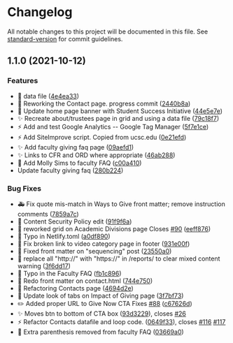 # Changelog

All notable changes to this project will be documented in this file. See [standard-version](https://github.com/conventional-changelog/standard-version) for commit guidelines.

## 1.1.0 (2021-10-12)


### Features

* :construction: data file ([4e4ea33](https://github.com/ucsc/site-giving/commit/4e4ea335682d02ca9b13ab189d99eead28ade368))
* :construction: Reworking the Contact page. progress commit ([2440b8a](https://github.com/ucsc/site-giving/commit/2440b8aa47b945663ee3bd937b0457d79c7de749))
* :lipstick: Update home page banner with Student Success Initiative ([44e5e7e](https://github.com/ucsc/site-giving/commit/44e5e7ec017acb1e01bdb147d1b0d84c5c5fed21))
* :sparkles: Recreate about/trustees page in grid and using a data file ([79c18f7](https://github.com/ucsc/site-giving/commit/79c18f75190f90fefaef7c80c1349645378444e0))
* :zap: Add and test Google Analytics -- Google Tag Manager ([5f7e1ce](https://github.com/ucsc/site-giving/commit/5f7e1ced254e82b0bd8c8b708365572120963458))
* :zap: Add SiteImprove script. Copied from ucsc.edu ([0e21efd](https://github.com/ucsc/site-giving/commit/0e21efd153468a34861b7c2d058346dd04c8d43d))
* ✨ Add faculty giving faq page ([09aefd1](https://github.com/ucsc/site-giving/commit/09aefd1eafbcc9662e6ecbf96f8db460cacc20e4))
* ✨ Links to CFR and ORD where appropriate ([46ab288](https://github.com/ucsc/site-giving/commit/46ab288cc55b9ce1345bb6dffd80f5cde14b2b0a))
* 📝 Add Molly Sims to faculty FAQ ([c00a410](https://github.com/ucsc/site-giving/commit/c00a41099e5cda96408c2cedbe3d48c442e0c335))
* Update faculty giving faq ([280b224](https://github.com/ucsc/site-giving/commit/280b224653b20d802acc797712f98a62367898a4))


### Bug Fixes

* :ambulance: Fix quote mis-match in Ways to Give front matter; remove instruction comments ([7859a7c](https://github.com/ucsc/site-giving/commit/7859a7cc93d7056fc06229e76a16dada2e427ceb))
* :art: Content Security Policy edit ([91f9f6a](https://github.com/ucsc/site-giving/commit/91f9f6a2e625d371df02af637ae416369ab6da36))
* :art: reworked grid on Academic Divisions page Closes [#90](https://github.com/ucsc/site-giving/issues/90) ([eeff876](https://github.com/ucsc/site-giving/commit/eeff876d9ac7e637c54d42e78516b0d48891d7f6))
* :art: Typo in Netlify.toml ([a0df890](https://github.com/ucsc/site-giving/commit/a0df890c7b4e5b419d94363bd40a203344a3a95e))
* :bug: Fix broken link to video category page in footer ([931e00f](https://github.com/ucsc/site-giving/commit/931e00f8c8ceef9130b006e7d5212cf6751b7ab3))
* :bug: Fixed front matter on "sequencing" post ([23550a0](https://github.com/ucsc/site-giving/commit/23550a0fab3e8a35c4734438308081def057bace))
* :bug: replace all "http://" with "https://" in /reports/ to clear mixed content warning ([3f6dd17](https://github.com/ucsc/site-giving/commit/3f6dd17e37d20ddb84f8988efc96ac7e34fac912))
* :bug: Typo in the Faculty FAQ ([fb1c896](https://github.com/ucsc/site-giving/commit/fb1c89630e9d44081290d7bd0c6ee68e8116b4ea))
* :construction: Redo front matter on contact.html ([744e750](https://github.com/ucsc/site-giving/commit/744e750d278e650d4d16634765dd6e230e287243))
* :construction: Refactoring Contacts page ([4694d2e](https://github.com/ucsc/site-giving/commit/4694d2e861770c6dc7599dae22fb1209a78898f7))
* :lipstick: Update look of tabs on Impact of Giving page ([3f7bf73](https://github.com/ucsc/site-giving/commit/3f7bf73fa0090d576c1bdd7723513acfa2217a62))
* :pencil2: Added proper URL to Give Now CTA Fixes [#88](https://github.com/ucsc/site-giving/issues/88) ([c67626d](https://github.com/ucsc/site-giving/commit/c67626db89701b9dce14968788068b84f6e69e10))
* :sparkles: Moves btn to bottom of CTA box ([93d3229](https://github.com/ucsc/site-giving/commit/93d3229675e7bea03ae03f9e205a2c137c316c70)), closes [#26](https://github.com/ucsc/site-giving/issues/26)
* :zap: Refactor Contacts datafile and loop code. ([0649f33](https://github.com/ucsc/site-giving/commit/0649f334ec8b286755a8eb91a518af605af3fb55)), closes [#116](https://github.com/ucsc/site-giving/issues/116) [#117](https://github.com/ucsc/site-giving/issues/117)
* 🐛 Extra parenthesis removed from faculty FAQ ([03669a0](https://github.com/ucsc/site-giving/commit/03669a0370fb6f8a342cf0d3e2fd0cde81e62956))
